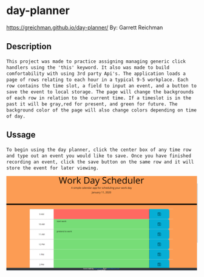 # day-planner
https://greichman.github.io/day-planner/
By: Garrett Reichman

## Description
    This project was made to practice assigning managing generic click handlers using the 'this' keyword. It also was made to build comfortability with using 3rd party Api's. The application loads a page of rows relating to each hour in a typical 9-5 workplace. Each row contains the time slot, a field to input an event, and a button to save the event to local storage. The page will change the backgrounds of each row in relation to the current time. If a timeslot is in the past it will be gray,red for present, and green for future. The background color of the page will also change colors depending on time of day.

## Ussage
    To begin using the day planner, click the center box of any time row and type out an event you would like to save. Once you have finished recording an event, click the save button on the same row and it will store the event for later viewing.

![Screenshot](assets/images/example.png)